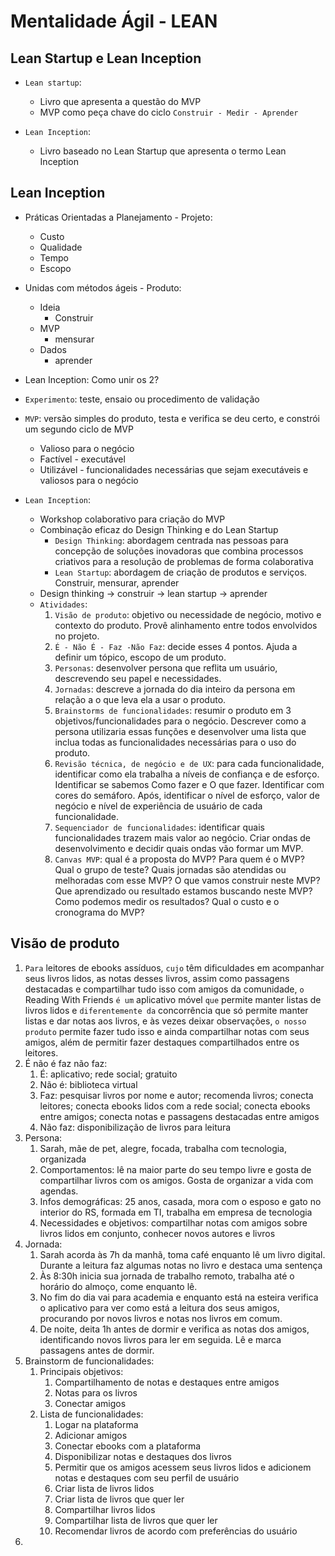 # Mentalidade Ágil - LEAN

## Lean Startup e Lean Inception

- `Lean startup`:
  - Livro que apresenta a questão do MVP
  - MVP como peça chave do ciclo `Construir - Medir - Aprender`

- `Lean Inception`:
  - Livro baseado no Lean Startup que apresenta o termo Lean Inception

## Lean Inception

- Práticas Orientadas a Planejamento - Projeto:
  - Custo
  - Qualidade
  - Tempo
  - Escopo
- Unidas com métodos ágeis - Produto:
  - Ideia
    - Construir
  - MVP
    - mensurar
  - Dados
    - aprender
- Lean Inception: Como unir os 2?

- `Experimento`: teste, ensaio ou procedimento de validação
- `MVP`: versão simples do produto, testa e verifica se deu certo, e constrói um segundo ciclo de MVP
  - Valioso para o negócio
  - Factível - executável
  - Utilizável - funcionalidades necessárias que sejam executáveis e valiosos para o negócio

- `Lean Inception`: 
  - Workshop colaborativo para criação do MVP
  - Combinação eficaz do Design Thinking e do Lean Startup
    - `Design Thinking`: abordagem centrada nas pessoas para concepção de soluções inovadoras que combina processos criativos para a resolução de problemas de forma colaborativa
    - `Lean Startup`: abordagem de criação de produtos e serviços. Construir, mensurar, aprender
  - Design thinking -> construir -> lean startup -> aprender
  - `Atividades`:
    1. `Visão de produto`: objetivo ou necessidade de negócio, motivo e contexto do produto. Provê alinhamento entre todos envolvidos no projeto.
    2. `É - Não É - Faz -Não Faz`: decide esses 4 pontos. Ajuda a definir um tópico, escopo de um produto.
    3. `Personas`: desenvolver persona que reflita um usuário, descrevendo seu papel e necessidades.
    4. `Jornadas`: descreve a jornada do dia inteiro da persona em relação a o que leva ela a usar o produto.
    5. `Brainstorms de funcionalidades`: resumir o produto em 3 objetivos/funcionalidades para o negócio. Descrever como a persona utilizaria essas funções e desenvolver uma lista que inclua todas as funcionalidades necessárias para o uso do produto.
    6. `Revisão técnica, de negócio e de UX`: para cada funcionalidade, identificar como ela trabalha a níveis de confiança e de esforço. Identificar se sabemos Como fazer e O que fazer. Identificar com cores do semáforo. Após, identificar o nível de esforço, valor de negócio e nível de experiência de usuário de cada funcionalidade.
    7. `Sequenciador de funcionalidades`: identificar quais funcionalidades trazem mais valor ao negócio. Criar ondas de desenvolvimento e decidir quais ondas vão formar um MVP.
    8. `Canvas MVP`: qual é a proposta do MVP? Para quem é o MVP? Qual o grupo de teste? Quais jornadas são atendidas ou melhoradas com esse MVP? O que vamos construir neste MVP? Que aprendizado ou resultado estamos buscando neste MVP? Como podemos medir os resultados? Qual o custo e o cronograma do MVP?


## Visão de produto

1. `Para` leitores de ebooks assíduos, `cujo` têm dificuldades em acompanhar seus livros lidos, as notas desses livros, assim como passagens destacadas e compartilhar tudo isso com amigos da comunidade, `o` Reading With Friends `é um` aplicativo móvel `que` permite manter listas de livros lidos e `diferentemente da` concorrência que só permite manter listas e dar notas aos livros, e às vezes deixar observações, `o nosso produto` permite fazer tudo isso e ainda compartilhar notas com seus amigos, além de permitir fazer destaques compartilhados entre os leitores.
2. É não é faz não faz:
   1. É: aplicativo; rede social; gratuito
   2. Não é: biblioteca virtual
   3. Faz: pesquisar livros por nome e autor; recomenda livros; conecta leitores; conecta ebooks lidos com a rede social; conecta ebooks entre amigos; conecta notas e passagens destacadas entre amigos
   4. Não faz: disponibilização de livros para leitura
3. Persona:
   1. Sarah, mãe de pet, alegre, focada, trabalha com tecnologia, organizada
   2. Comportamentos: lê na maior parte do seu tempo livre e gosta de compartilhar livros com os amigos. Gosta de organizar a vida com agendas.
   3. Infos demográficas: 25 anos, casada, mora com o esposo e gato no interior do RS, formada em TI, trabalha em empresa de tecnologia
   4. Necessidades e objetivos: compartilhar notas com amigos sobre livros lidos em conjunto, conhecer novos autores e livros
4. Jornada:
   1. Sarah acorda às 7h da manhã, toma café enquanto lê um livro digital. Durante a leitura faz algumas notas no livro e destaca uma sentença
   2. Às 8:30h inicia sua jornada de trabalho remoto, trabalha até o horário do almoço, come enquanto lê.
   3. No fim do dia vai para academia e enquanto está na esteira verifica o aplicativo para ver como está a leitura dos seus amigos, procurando por novos livros e notas nos livros em comum.
   4. De noite, deita 1h antes de dormir e verifica as notas dos amigos, identificando novos livros para ler em seguida. Lê e marca passagens antes de dormir.
5. Brainstorm de funcionalidades:
   1. Principais objetivos:
      1. Compartilhamento de notas e destaques entre amigos
      2. Notas para os livros
      3. Conectar amigos
   2. Lista de funcionalidades:
      1. Logar na plataforma
      2. Adicionar amigos
      3. Conectar ebooks com a plataforma
      4. Disponibilizar notas e destaques dos livros
      5. Permitir que os amigos acessem seus livros lidos e adicionem notas e destaques com seu perfil de usuário
      6. Criar lista de livros lidos
      7. Criar lista de livros que quer ler
      8. Compartilhar livros lidos
      9. Compartilhar lista de livros que quer ler
      10. Recomendar livros de acordo com preferências do usuário
6. 

